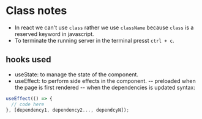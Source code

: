 # Class notes

- In react we can't use `class` rather we use `className` because `class` is a reserved keyword in javascript.
- To terminate the running server in the terminal presst `ctrl + c`.

## hooks used

- useState: to manage the state of the component.
- useEffect: to perform side effects in the component. -- preloaded when the page is first rendered -- when the dependencies is updated
  syntax:

```javascript
useEffect(() => {
  // code here
}, [dependency1, dependency2..., dependcyN]);
```
